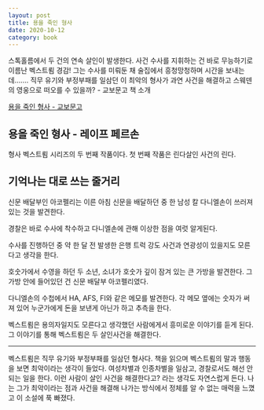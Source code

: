 ```yaml
---
layout: post
title: 용을 죽인 형사
date: 2020-10-12
category: book
---
```


스톡홀름에서 두 건의 연속 살인이 발생한다. 사건 수사를 지휘하는 건 바로 무능하기로 이름난 벡스트룀 경감! 그는 수사를 미뤄둔 채 술집에서 흥청망청하며 시간을 보내는데……. 직무 유기와 부정부패를 일삼던 이 최악의 형사가 과연 사건을 해결하고 스웨덴의 영웅으로 떠오를 수 있을까? - 교보문고 책 소개


[용을 죽인 형사 - 교보문고](http://www.kyobobook.co.kr/product/detailViewKor.laf?ejkGb=KOR&mallGb=KOR&barcode=9788954651462&orderClick=LAG&Kc=)

## 용을 죽인 형사 - 레이프 페르손

형사 벡스트룀 시리즈의 두 번째 작품이다. 첫 번째 작품은 린다살인 사건의 린다.

## 기억나는 대로 쓰는 줄거리
신문 배달부인 아코펠리는 이른 아침 신문을 배달하던 중 한 남성 칼 다니엘손이 쓰러져 있는 것을 발견한다.

경찰은 바로 수사에 착수하고 다니엘손에 관해 이상한 점을 여럿 알게된다.

수사를 진행하던 중 약 한 달 전 발생한 은행 트럭 강도 사건과 연광성이 있을지도 모른다고 생각을 한다.

호숫가에서 수영을 하던 두 소년, 소녀가 호숫가 깊이 잠겨 있는 큰 가방을 발견한다. 그 가방 안에 들어있던 건 신문 배달부 아코펠리였다.

다니엘손의 수첩에서 HA, AFS, FI와 같은 메모를 발견한다. 각 메모 옆에는 숫자가 써져 있어 누군가에게 돈을 보낸게 아닌가 하고 추측을 한다.

벡스트룀은 용의자일지도 모른다고 생각했던 사람에게서 흥미로운 이야기를 듣게 된다. 그 이야기를 통해 벡스트룀은 두 살인사건을 해결한다.

---

벡스트룀은 직무 유기와 부정부패를 일삼던 형사다. 책을 읽으며 벡스트룀의 말과 행동을 보면 최악이라는 생각이 들었다. 여성차별과 인종차별을 일삼고, 경찰로서도 해선 안 되는 일을 한다. 이런 사람이 살인 사건을 해결한다고? 라는 생각도 자연스럽게 든다. 나는 그가 최악이라는 점과 사건을 해결해 나가는 방식에서 정체를 알 수 없는 매력을 느꼈고 이 소설에 푹 빠졌다.